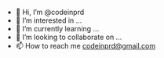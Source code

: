 - 👋 Hi, I’m @codeinprd
- 👀 I’m interested in ...
- 🌱 I’m currently learning ...
- 💞️ I’m looking to collaborate on ...
- 📫 How to reach me codeinprd@gmail.com

<!---
codeinprd/codeinprd is a ✨ special ✨ repository because its `README.md` (this file) appears on your GitHub profile.
You can click the Preview link to take a look at your changes.
--->

